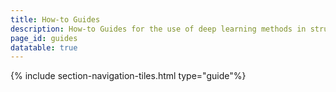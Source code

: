 ```yaml
---
title: How-to Guides
description: How-to Guides for the use of deep learning methods in structural biology.
page_id: guides
datatable: true
---
```


{% include section-navigation-tiles.html type="guide"%}
